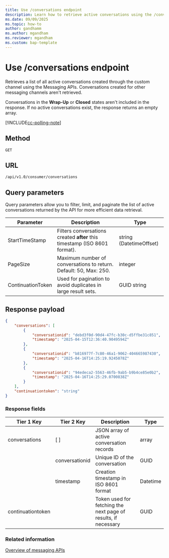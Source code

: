 ```yaml
---
title: Use /conversations endpoint
description: Learn how to retrieve active conversations using the /conversations endpoint. Filter, paginate, and manage data efficiently in Dynamics 365 Customer Service and Dynamics 365 Contact Center.
ms.date: 09/09/2025
ms.topic: how-to
author: gandhamm
ms.author: mgandham
ms.reviewer: mgandham
ms.custom: bap-template
---
```


# Use /conversations endpoint

Retrieves a list of all active conversations created through the custom channel using the Messaging APIs. Conversations created for other messaging channels aren't retrieved.

Conversations in the **Wrap-Up** or **Closed** states aren't included in the response. If no active conversations exist, the response returns an empty array.

[!INCLUDE[cc-polling-note](../includes/cc-polling-note.md)]

## Method

`GET`

## URL

`/api/v1.0/consumer/conversations`

## Query parameters

Query parameters allow you to filter, limit, and paginate the list of active conversations returned by the API for more efficient data retrieval.

| Parameter         | Description                                                                 | Type                      |
|-------------------|-----------------------------------------------------------------------------|---------------------------|
| StartTimeStamp    | Filters conversations created **after** this timestamp (ISO 8601 format).   | string (DatetimeOffset)   |
| PageSize          | Maximum number of conversations to return. Default: 50, Max: 250.       | integer                   |
| ContinuationToken | Used for pagination to avoid duplicates in large result sets.             | GUID string               |

## Response payload

```json
{
    "conversations": [
        {
            "conversationid": "debd3f0d-90d4-47fc-b30c-d5ffbe31c851",
            "timestamp": "2025-04-15T12:36:40.9049594Z"
        },
        {
            "conversationid": "b816977f-7c80-46a1-9062-404665987430",
            "timestamp": "2025-04-16T14:25:19.9245078Z"
        },
        {
            "conversationid": "94edeca2-5563-46fb-9ab5-b9b4ce85e0b2",
            "timestamp": "2025-04-16T14:25:29.0700838Z"
        }
    ],
    "continuationtoken": "string"
}
```

### Response fields

| Tier 1 Key          | Tier 2 Key       | Description                                                   | Type       |
| ------------------- | ---------------- | ------------------------------------------------------------- | ---------- |
| conversations     | [ ]            | JSON array of active conversation records                     | array    |
|                     | conversationid | Unique ID of the conversation                                 | GUID     |
|                     | timestamp      | Creation timestamp in ISO 8601 format                         | Datetime |
| continuationtoken   |                  | Token used for fetching the next page of results, if necessary | GUID     |


### Related information 

[Overview of messaging APIs](../intro-messaging-apis.md)